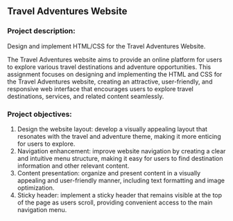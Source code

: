 ## **Travel Adventures Website** 

### **Project description:**

Design and implement HTML/CSS for the Travel Adventures Website.

The Travel Adventures website aims to provide an online platform for users to explore various travel destinations and adventure opportunities. 
This assignment focuses on designing and implementing the HTML and CSS for the Travel Adventures website, creating an attractive, user-friendly, and responsive web interface that encourages users to explore travel destinations, services, and related content seamlessly.

### **Project objectives:**

1. Design the website layout: develop a visually appealing layout that resonates with the travel and adventure theme, making it more enticing for users to explore.
2. Navigation enhancement: improve website navigation by creating a clear and intuitive menu structure, making it easy for users to find destination information and other relevant content.
3. Content presentation: organize and present content in a visually appealing and user-friendly manner, including text formatting and image optimization.
4. Sticky header: implement a sticky header that remains visible at the top of the page as users scroll, providing convenient access to the main navigation menu.
